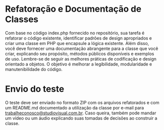 # Refatoração e Documentação de Classes
Com base no código index.php fornecido no repositório, sua tarefa é refatorar o código existente, identificar padrões de design apropriados e criar uma classe em PHP que encapsule a lógica existente. Além disso, você deve fornecer uma documentação abrangente para a classe que você criar, explicando seu propósito, métodos públicos disponíveis e exemplos de uso. Lembre-se de seguir as melhores práticas de codificação e design orientado a objetos. O objetivo é melhorar a legibilidade, modularidade e manutenibilidade do código.

# Envio do teste
O teste deve ser enviado no formato ZIP com os arquivos refatorados e com um README.md documentado a utilização da classe por e-mail para [trabalheconosco@studiovisual.com.br](mailto:trabalheconosco@studiovisual.com.br).
Caso queira, também pode mandar um vídeo ou um áudio explicando suas tomadas de decisões ao construir a classe.
